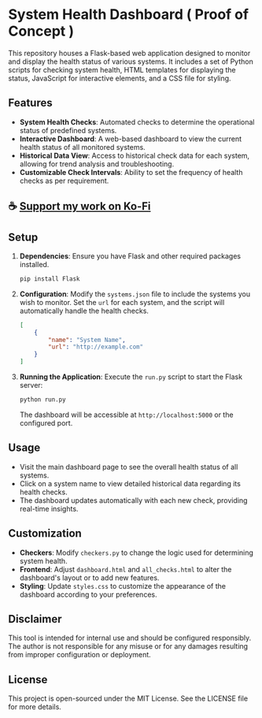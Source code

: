 # System Health Dashboard ( Proof of Concept )

This repository houses a Flask-based web application designed to monitor and display the health status of various systems. It includes a set of Python scripts for checking system health, HTML templates for displaying the status, JavaScript for interactive elements, and a CSS file for styling.

## Features

- **System Health Checks**: Automated checks to determine the operational status of predefined systems.
- **Interactive Dashboard**: A web-based dashboard to view the current health status of all monitored systems.
- **Historical Data View**: Access to historical check data for each system, allowing for trend analysis and troubleshooting.
- **Customizable Check Intervals**: Ability to set the frequency of health checks as per requirement.

## ☕ [Support my work on Ko-Fi](https://ko-fi.com/thatsinewave)

## Setup

1. **Dependencies**: Ensure you have Flask and other required packages installed.

    ```bash
    pip install Flask
    ```

2. **Configuration**: Modify the `systems.json` file to include the systems you wish to monitor. Set the `url` for each system, and the script will automatically handle the health checks.

    ```json
    [
        {
            "name": "System Name",
            "url": "http://example.com"
        }
    ]
    ```

3. **Running the Application**: Execute the `run.py` script to start the Flask server:

    ```bash
    python run.py
    ```

    The dashboard will be accessible at `http://localhost:5000` or the configured port.

## Usage

- Visit the main dashboard page to see the overall health status of all systems.
- Click on a system name to view detailed historical data regarding its health checks.
- The dashboard updates automatically with each new check, providing real-time insights.

## Customization

- **Checkers**: Modify `checkers.py` to change the logic used for determining system health.
- **Frontend**: Adjust `dashboard.html` and `all_checks.html` to alter the dashboard's layout or to add new features.
- **Styling**: Update `styles.css` to customize the appearance of the dashboard according to your preferences.

## Disclaimer

This tool is intended for internal use and should be configured responsibly. The author is not responsible for any misuse or for any damages resulting from improper configuration or deployment.

## License

This project is open-sourced under the MIT License. See the LICENSE file for more details.
